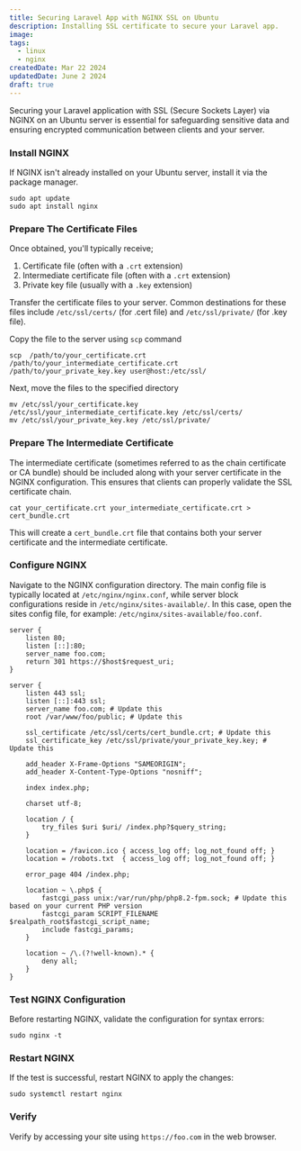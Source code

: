 ```yaml
---
title: Securing Laravel App with NGINX SSL on Ubuntu
description: Installing SSL certificate to secure your Laravel app.
image:
tags:
  - linux
  - nginx
createdDate: Mar 22 2024
updatedDate: June 2 2024
draft: true
---
```


Securing your Laravel application with SSL (Secure Sockets Layer) via NGINX on an Ubuntu server is essential for safeguarding sensitive data and ensuring encrypted communication between clients and your server.

### Install NGINX

If NGINX isn't already installed on your Ubuntu server, install it via the package manager.

```shell
sudo apt update
sudo apt install nginx
```

### Prepare The Certificate Files

Once obtained, you'll typically receive;

1. Certificate file (often with a `.crt` extension)
2. Intermediate certificate file (often with a `.crt` extension)
3. Private key file (usually with a `.key` extension)

Transfer the certificate files to your server. Common destinations for these files include `/etc/ssl/certs/` (for .cert file) and `/etc/ssl/private/` (for .key file).

Copy the file to the server using `scp` command

```shell
scp  /path/to/your_certificate.crt /path/to/your_intermediate_certificate.crt /path/to/your_private_key.key user@host:/etc/ssl/
```

Next, move the files to the specified directory

```shell
mv /etc/ssl/your_certificate.key /etc/ssl/your_intermediate_certificate.key /etc/ssl/certs/
mv /etc/ssl/your_private_key.key /etc/ssl/private/
```

### Prepare The Intermediate Certificate

The intermediate certificate (sometimes referred to as the chain certificate or CA bundle) should be included along with your server certificate in the NGINX configuration. This ensures that clients can properly validate the SSL certificate chain.

```shell
cat your_certificate.crt your_intermediate_certificate.crt > cert_bundle.crt
```

This will create a `cert_bundle.crt` file that contains both your server certificate and the intermediate certificate.

### Configure NGINX

Navigate to the NGINX configuration directory. The main config file is typically located at `/etc/nginx/nginx.conf`, while server block configurations reside in `/etc/nginx/sites-available/`. In this case, open the sites config file, for example: `/etc/nginx/sites-available/foo.conf`.

```nginx
server {
    listen 80;
    listen [::]:80;
    server_name foo.com;
    return 301 https://$host$request_uri;
}

server {
    listen 443 ssl;
    listen [::]:443 ssl;
    server_name foo.com; # Update this
    root /var/www/foo/public; # Update this

    ssl_certificate /etc/ssl/certs/cert_bundle.crt; # Update this
    ssl_certificate_key /etc/ssl/private/your_private_key.key; # Update this

    add_header X-Frame-Options "SAMEORIGIN";
    add_header X-Content-Type-Options "nosniff";

    index index.php;

    charset utf-8;

    location / {
        try_files $uri $uri/ /index.php?$query_string;
    }

    location = /favicon.ico { access_log off; log_not_found off; }
    location = /robots.txt  { access_log off; log_not_found off; }

    error_page 404 /index.php;

    location ~ \.php$ {
        fastcgi_pass unix:/var/run/php/php8.2-fpm.sock; # Update this based on your current PHP version
        fastcgi_param SCRIPT_FILENAME $realpath_root$fastcgi_script_name;
        include fastcgi_params;
    }

    location ~ /\.(?!well-known).* {
        deny all;
    }
}
```

### Test NGINX Configuration

Before restarting NGINX, validate the configuration for syntax errors:

```shell
sudo nginx -t
```

### Restart NGINX

If the test is successful, restart NGINX to apply the changes:

```shell
sudo systemctl restart nginx
```

### Verify

Verify by accessing your site using `https://foo.com` in the web browser.
